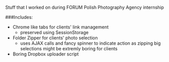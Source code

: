
Stuff that I worked on during FORUM Polish Photography Agency internship

###Includes:

* Chrome like tabs for clients' link management
  * preserved using SessionStorage
* Folder Zipper for clients' photo selection
  * uses AJAX calls and fancy spinner to indicate action as zipping big selections might be extremly boring for clients
* Boring Dropbox uploader script
